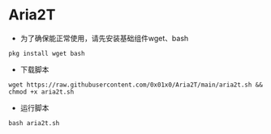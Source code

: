 # Aria2T

* 为了确保能正常使用，请先安装基础组件wget、bash

```
pkg install wget bash
```

* 下载脚本

```
wget https://raw.githubusercontent.com/0x01x0/Aria2T/main/aria2t.sh && chmod +x aria2t.sh
```

* 运行脚本

```
bash aria2t.sh
```

